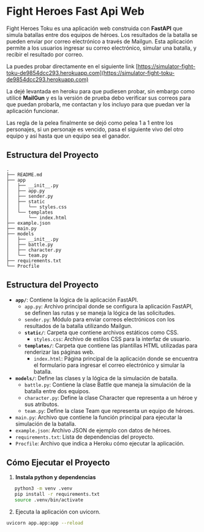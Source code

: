 # Fight Heroes Fast Api Web

Fight Heroes Toku es una aplicación web construida con **FastAPI** que simula batallas entre dos equipos de héroes. Los resultados de la batalla se pueden enviar por correo electrónico a través de Mailgun. Esta aplicación permite a los usuarios ingresar su correo electrónico, simular una batalla, y recibir el resultado por correo.

La puedes probar directamente en el siguiente link [https://simulator-fight-toku-de9854dcc293.herokuapp.com](https://simulator-fight-toku-de9854dcc293.herokuapp.com)

La dejé levantada en heroku para que pudiesen probar, sin embargo como utilicé  **MailGun**  y es la versión de prueba debo verificar sus correos para que puedan probarla, me contactan y los incluyo para que puedan ver la aplicación funcionar.

Las regla de la pelea finalmente se dejó como pelea 1 a 1 entre los personajes, si un personaje es vencido, pasa el siguiente vivo del otro equipo y así hasta que un equipo sea el ganador.

## Estructura del Proyecto

```plaintext
.
├── README.md
├── app
│   ├── __init__.py
│   ├── app.py
│   ├── sender.py
│   ├── static
│   │   └── styles.css
│   └── templates
│       └── index.html
├── example.json
├── main.py
├── models
│   ├── __init__.py
│   ├── battle.py
│   ├── character.py
│   └── team.py
├── requirements.txt
└── Procfile
```

## Estructura del Proyecto

- **`app/`**: Contiene la lógica de la aplicación FastAPI.
  - `app.py`: Archivo principal donde se configura la aplicación FastAPI, se definen las rutas y se maneja la lógica de las solicitudes.
  - `sender.py`: Módulo para enviar correos electrónicos con los resultados de la batalla utilizando Mailgun.
  - **`static/`**: Carpeta que contiene archivos estáticos como CSS.
    - `styles.css`: Archivo de estilos CSS para la interfaz de usuario.
  - **`templates/`**: Carpeta que contiene las plantillas HTML utilizadas para renderizar las páginas web.
    - `index.html`: Página principal de la aplicación donde se encuentra el formulario para ingresar el correo electrónico y simular la batalla.
- **`models/`**: Define las clases y la lógica de la simulación de batalla.
  - `battle.py`: Contiene la clase Battle que maneja la simulación de la batalla entre dos equipos.
  - `character.py`: Define la clase Character que representa a un héroe y sus atributos.
  - `team.py`: Define la clase Team que representa un equipo de héroes.
- `main.py`: Archivo que contiene la función principal para ejecutar la simulación de la batalla.
- `example.json`: Archivo JSON de ejemplo con datos de héroes.
- `requirements.txt`: Lista de dependencias del proyecto.
- `Procfile`: Archivo que indica a Heroku cómo ejecutar la aplicación.

## Cómo Ejecutar el Proyecto

1. **Instala python y dependencias**
```bash
   python3 -m venv .venv
   pip install -r requirements.txt
   source .venv/bin/activate
```
2. Ejecuta la aplicación con uvicorn.
```bash
uvicorn app.app:app --reload
```
